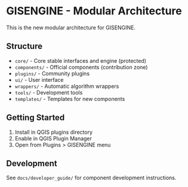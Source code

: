 # GISENGINE - Modular Architecture

This is the new modular architecture for GISENGINE.

## Structure

- `core/` - Core stable interfaces and engine (protected)
- `components/` - Official components (contribution zone)
- `plugins/` - Community plugins
- `ui/` - User interface
- `wrappers/` - Automatic algorithm wrappers
- `tools/` - Development tools
- `templates/` - Templates for new components

## Getting Started

1. Install in QGIS plugins directory
2. Enable in QGIS Plugin Manager
3. Open from Plugins > GISENGINE menu

## Development

See `docs/developer_guide/` for component development instructions.
